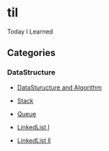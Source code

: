 # til
Today I Learned

## Categories

### DataStructure

- [DataSturucture and Algorithm](https://github.com/sjsage522/til/tree/master/DataStructure/01.%20자료구조와20%알고리즘(DataStructure%20and%20Algorithm))

- [Stack](https://github.com/sjsage522/til/tree/master/DataStructure/04.%20스택(Stack))

- [Queue](https://github.com/sjsage522/til/tree/master/DataStructure/05.%20큐(Queue))

- [LinkedList l](https://github.com/sjsage522/til/tree/master/DataStructure/06.%20연결리스트%20l(LinkedList))

- [LinkedList ll](https://github.com/sjsage522/til/tree/master/DataStructure/07.%20연결리스트%20ll(LinkedList))


